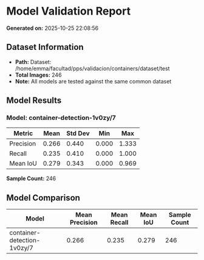 # Model Validation Report

**Generated on:** 2025-10-25 22:08:56

## Dataset Information
- **Path:** Dataset: /home/emma/facultad/pps/validacion/containers/dataset/test
- **Total Images:** 246
- **Note:** All models are tested against the same common dataset

## Model Results

### Model: container-detection-1v0zy/7

| Metric | Mean | Std Dev | Min | Max |
|--------|------|---------|-----|-----|
| Precision | 0.266 | 0.440 | 0.000 | 1.333 |
| Recall | 0.235 | 0.410 | 0.000 | 1.000 |
| Mean IoU | 0.279 | 0.343 | 0.000 | 0.969 |

**Sample Count:** 246

## Model Comparison

| Model | Mean Precision | Mean Recall | Mean IoU | Sample Count |
|-------|----------------|-------------|----------|--------------|
| container-detection-1v0zy/7 | 0.266 | 0.235 | 0.279 | 246 |
